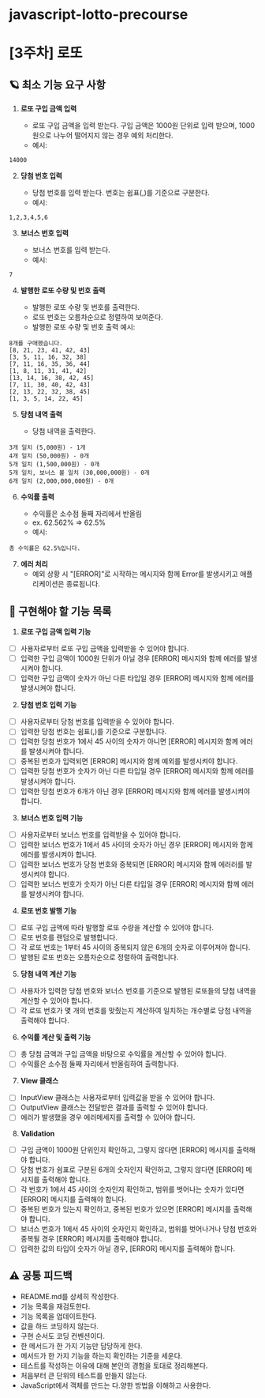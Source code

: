 # javascript-lotto-precourse

# [3주차] 로또

## 🪐 최소 기능 요구 사항

1. **로또 구입 금액 입력**

   - 로또 구입 금액을 입력 받는다. 구입 금액은 1000원 단위로 입력 받으며, 1000원으로 나누어 떨어지지 않는 경우 예외 처리한다.
   - 예시:

```
14000
```

2. **당첨 번호 입력**

   - 당첨 번호를 입력 받는다. 번호는 쉼표(,)를 기준으로 구분한다.
   - 예시:

```
1,2,3,4,5,6
```

3. **보너스 번호 입력**

   - 보너스 번호를 입력 받는다.
   - 예시:

```
7
```

4. **발행한 로또 수량 및 번호 출력**

   - 발행한 로또 수량 및 번호를 출력한다.
   - 로또 번호는 오름차순으로 정렬하여 보여준다.
   - 발행한 로또 수량 및 번호 출력 예시:

```
8개를 구매했습니다.
[8, 21, 23, 41, 42, 43]
[3, 5, 11, 16, 32, 38]
[7, 11, 16, 35, 36, 44]
[1, 8, 11, 31, 41, 42]
[13, 14, 16, 38, 42, 45]
[7, 11, 30, 40, 42, 43]
[2, 13, 22, 32, 38, 45]
[1, 3, 5, 14, 22, 45]
```

5. **당첨 내역 출력**

   - 당첨 내역을 출력한다.

```
3개 일치 (5,000원) - 1개
4개 일치 (50,000원) - 0개
5개 일치 (1,500,000원) - 0개
5개 일치, 보너스 볼 일치 (30,000,000원) - 0개
6개 일치 (2,000,000,000원) - 0개
```

6. **수익률 출력**

   - 수익률은 소수점 둘째 자리에서 반올림
   - ex. 62.562% => 62.5%
   - 예시:

```
총 수익률은 62.5%입니다.
```

7. **에러 처리**
   - 예외 상황 시 "[ERROR]"로 시작하는 메시지와 함께 Error를 발생시키고 애플리케이션은 종료됩니다.

## 📜 구현해야 할 기능 목록

1. **로또 구입 금액 입력 기능**

- [ ] 사용자로부터 로또 구입 금액을 입력받을 수 있어야 합니다.
- [ ] 입력한 구입 금액이 1000원 단위가 아닐 경우 [ERROR] 메시지와 함께 에러를 발생시켜야 합니다.
- [ ] 입력한 구입 금액이 숫자가 아닌 다른 타입일 경우 [ERROR] 메시지와 함께 에러를 발생시켜야 합니다.

2. **당첨 번호 입력 기능**

- [ ] 사용자로부터 당첨 번호를 입력받을 수 있어야 합니다.
- [ ] 입력한 당첨 번호는 쉼표(,)를 기준으로 구분합니다.
- [ ] 입력한 당첨 번호가 1에서 45 사이의 숫자가 아니면 [ERROR] 메시지와 함께 에러를 발생시켜야 합니다.
- [ ] 중복된 번호가 입력되면 [ERROR] 메시지와 함께 예외를 발생시켜야 합니다.
- [ ] 입력한 당첨 번호가 숫자가 아닌 다른 타입일 경우 [ERROR] 메시지와 함께 에러를 발생시켜야 합니다.
- [ ] 입력한 당첨 번호가 6개가 아닌 경우 [ERROR] 메시지와 함께 에러를 발생시켜야 합니다.

3. **보너스 번호 입력 기능**

- [ ] 사용자로부터 보너스 번호를 입력받을 수 있어야 합니다.
- [ ] 입력한 보너스 번호가 1에서 45 사이의 숫자가 아닌 경우 [ERROR] 메시지와 함께 에러를 발생시켜야 합니다.
- [ ] 입력한 보너스 번호가 당첨 번호와 중복되면 [ERROR] 메시지와 함께 에러러를 발생시켜야 합니다.
- [ ] 입력한 보너스 번호가 숫자가 아닌 다른 타입일 경우 [ERROR] 메시지와 함께 에러를 발생시켜야 합니다.

4.  **로또 번호 발행 기능**

- [ ] 로또 구입 금액에 따라 발행할 로또 수량을 계산할 수 있어야 합니다.
- [ ] 로또 번호를 랜덤으로 발행합니다.
- [ ] 각 로또 번호는 1부터 45 사이의 중복되지 않은 6개의 숫자로 이루어져야 합니다.
- [ ] 발행된 로또 번호는 오름차순으로 정렬하여 출력합니다.

5. **당첨 내역 계산 기능**

- [ ] 사용자가 입력한 당첨 번호와 보너스 번호를 기준으로 발행된 로또들의 당첨 내역을 계산할 수 있어야 합니다.
- [ ] 각 로또 번호가 몇 개의 번호를 맞췄는지 계산하여 일치하는 개수별로 당첨 내역을 출력해야 합니다.

6. **수익률 계산 및 출력 기능**

- [ ] 총 당첨 금액과 구입 금액을 바탕으로 수익률을 계산할 수 있어야 합니다.
- [ ] 수익률은 소수점 둘째 자리에서 반올림하여 출력합니다.

7. **View 클래스**

- [ ] InputView 클래스는 사용자로부터 입력값을 받을 수 있어야 합니다.
- [ ] OutputView 클래스는 전달받은 결과를 출력할 수 있어야 합니다.
- [ ] 에러가 발생했을 경우 에러메세지를 출력할 수 있어야 합니다.

8. **Validation**

- [ ] 구입 금액이 1000원 단위인지 확인하고, 그렇지 않다면 [ERROR] 메시지를 출력해야 합니다.
- [ ] 당첨 번호가 쉼표로 구분된 6개의 숫자인지 확인하고, 그렇지 않다면 [ERROR] 메시지를 출력해야 합니다.
- [ ] 각 번호가 1에서 45 사이의 숫자인지 확인하고, 범위를 벗어나는 숫자가 있다면 [ERROR] 메시지를 출력해야 합니다.
- [ ] 중복된 번호가 있는지 확인하고, 중복된 번호가 있으면 [ERROR] 메시지를 출력해야 합니다.
- [ ] 보너스 번호가 1에서 45 사이의 숫자인지 확인하고, 범위를 벗어나거나 당첨 번호와 중복될 경우 [ERROR] 메시지를 출력해야 합니다.
- [ ] 입력한 값의 타입이 숫자가 아닐 경우, [ERROR] 메시지를 출력해야 합니다.

## ⚠️ 공통 피드백

- README.md를 상세히 작성한다.
- 기능 목록을 재검토한다.
- 기능 목록을 업데이트한다.
- 값을 하드 코딩하지 않는다.
- 구현 순서도 코딩 컨벤션이다.
- 한 메서드가 한 가지 기능만 담당하게 한다.
- 메서드가 한 가지 기능을 하는지 확인하는 기준을 세운다.
- 테스트를 작성하는 이유에 대해 본인의 경험을 토대로 정리해본다.
- 처음부터 큰 단위의 테스트를 만들지 않는다.
- JavaScript에서 객체를 만드는 다.양한 방법을 이해하고 사용한다.
